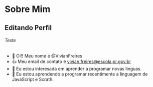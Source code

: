 # Sobre Mim

## Editando Perfil

###### Teste

- 👋 OI!! Meu nome é @VivianFreires
- :+1: Meu email de contato é vivian.freires@escola.pr.gov.br
- 👀 Eu estou interesada em aprender a programar novas linguas.
- 🌱 Eu estou aprendendo a programar recentimente a linguagem de JavaScript e Scrath.
